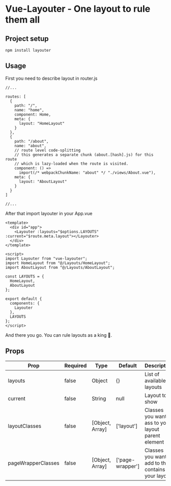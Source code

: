 # Vue-Layouter - One layout to rule them all

## Project setup

```
npm install layouter
```

## Usage

First you need to describe layout in router.js

```
//...

routes: [
  {
    path: "/",
    name: "home",
    component: Home,
    meta: {
      layout: "HomeLayout"
    }
  },
  {
    path: "/about",
    name: "about",
    // route level code-splitting
    // this generates a separate chunk (about.[hash].js) for this route
    // which is lazy-loaded when the route is visited.
    component: () =>
      import(/* webpackChunkName: "about" */ "./views/About.vue"),
    meta: {
      layout: "AboutLayout"
    }
  }
]

//...
```

After that import layouter in your App.vue

```
<template>
  <div id="app">
    <Layouter :layouts="$options.LAYOUTS" :current="$route.meta.layout"></Layouter>
  </div>
</template>

<script>
import Layouter from "vue-layouter";
import HomeLayout from "@/Layouts/HomeLayout";
import AboutLayout from "@/Layouts/AboutLayout";

const LAYOUTS = {
  HomeLayout,
  AboutLayout
};

export default {
  components: {
    Layouter
  },
  LAYOUTS
};
</script>
```

And there you go. You can rule layouts as a king 🤴.

## Props

| Prop               | Required | Type            | Default          | Description                                                        |
| ------------------ | -------- | --------------- | ---------------- | ------------------------------------------------------------------ |
| layouts            | false    | Object          | {}               | List of available layouts                                          |
| current            | false    | String          | null             | Layout to show                                                     |
| layoutClasses      | false    | [Object, Array] | ['layout']       | Classes you want to ass to your layout parent element              |
| pageWrapperClasses | false    | [Object, Array] | ['page-wrapper'] | Classes you want to add to <router-view> that contains your layout |
